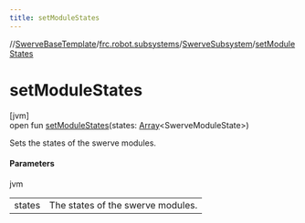 ```yaml
---
title: setModuleStates
---
```

//[SwerveBaseTemplate](../../../index.html)/[frc.robot.subsystems](../index.html)/[SwerveSubsystem](index.html)/[setModuleStates](set-module-states.html)



# setModuleStates



[jvm]\
open fun [setModuleStates](set-module-states.html)(states: [Array](https://kotlinlang.org/api/latest/jvm/stdlib/kotlin/-array/index.html)&lt;SwerveModuleState&gt;)



Sets the states of the swerve modules.



#### Parameters


jvm

| | |
|---|---|
| states | The states of the swerve modules. |




